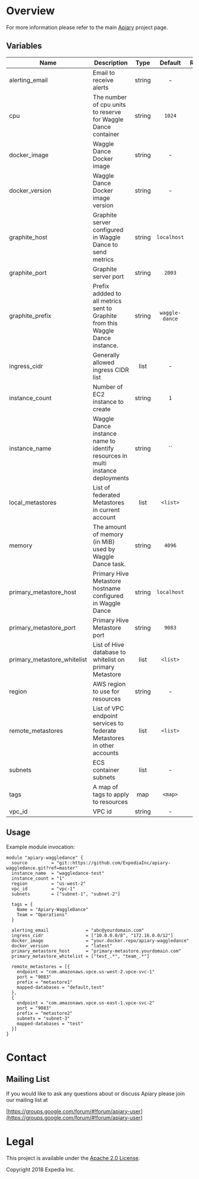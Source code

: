
# Overview

For more information please refer to the main [Apiary](https://github.com/ExpediaInc/apiary) project page.

## Variables
| Name | Description | Type | Default | Required |
|------|-------------|:----:|:-----:|:-----:|
| alerting_email | Email to receive alerts | string | - | yes |
| cpu | The number of cpu units to reserve for Waggle Dance container | string | `1024` | no |
| docker_image | Waggle Dance Docker image | string | - | yes |
| docker_version | Waggle Dance Docker image version | string | - | yes |
| graphite_host | Graphite server configured in Waggle Dance to send metrics | string | `localhost` | no |
| graphite_port | Graphite server port | string | `2003` | no |
| graphite_prefix | Prefix addded to all metrics sent to Graphite from this Waggle Dance instance. | string | `waggle-dance` | no |
| ingress_cidr | Generally allowed ingress CIDR list | list | - | yes |
| instance_count | Number of EC2 instance to create | string | `1` | no |
| instance_name | Waggle Dance instance name to identify resources in multi instance deployments | string | `` | no |
| local_metastores | List of federated Metastores in current account | list | `<list>` | no |
| memory | The amount of memory (in MiB) used by Waggle Dance task. | string | `4096` | no |
| primary_metastore_host | Primary Hive Metastore hostname configured in Waggle Dance | string | `localhost` | no |
| primary_metastore_port | Primary Hive Metastore port | string | `9083` | no |
| primary_metastore_whitelist | List of Hive database to whitelist on primary Metastore | list | `<list>` | no |
| region | AWS region to use for resources | string | - | yes |
| remote_metastores | List of VPC endpoint services to federate Metastores in other accounts | list | `<list>` | no |
| subnets | ECS container subnets | list | - | yes |
| tags | A map of tags to apply to resources | map | `<map>` | no |
| vpc_id | VPC id | string | - | yes |

## Usage

Example module invocation:
```
module "apiary-waggledance" {
  source         = "git::https://github.com/ExpediaInc/apiary-waggledance.git?ref=master"
  instance_name  = "waggledance-test"
  instance_count = "1"
  region         = "us-west-2"
  vpc_id         = "vpc-1"
  subnets        = ["subnet-1", "subnet-2"]

  tags = {
    Name = "Apiary-WaggleDance"
    Team = "Operations"
  }

  alerting_email              = "abc@yourdomain.com"
  ingress_cidr                = ["10.0.0.0/8", "172.16.0.0/12"]
  docker_image                = "your.docker.repo/apiary-waggledance"
  docker_version              = "latest"
  primary_metastore_host      = "primary-metastore.yourdomain.com"
  primary_metastore_whitelist = ["test_.*", "team_.*"]

  remote_metastores = [{
    endpoint = "com.amazonaws.vpce.us-west-2.vpce-svc-1"
    port = "9083"
    prefix = "metastore1"
    mapped-databases = "default,test"
  },
  {
    endpoint = "com.amazonaws.vpce.us-east-1.vpce-svc-2"
    port = "9083"
    prefix = "metastore2"
    subnets = "subnet-3"
    mapped-databases = "test"
  }]
}
```
# Contact

## Mailing List
If you would like to ask any questions about or discuss Apiary please join our mailing list at

  [https://groups.google.com/forum/#!forum/apiary-user](https://groups.google.com/forum/#!forum/apiary-user)

# Legal
This project is available under the [Apache 2.0 License](http://www.apache.org/licenses/LICENSE-2.0.html).

Copyright 2018 Expedia Inc.
